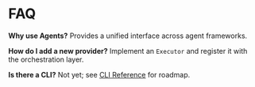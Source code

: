 # FAQ

**Why use Agents?**
Provides a unified interface across agent frameworks.

**How do I add a new provider?**
Implement an `Executor` and register it with the orchestration layer.

**Is there a CLI?**
Not yet; see [CLI Reference](./cli-reference.md) for roadmap.
